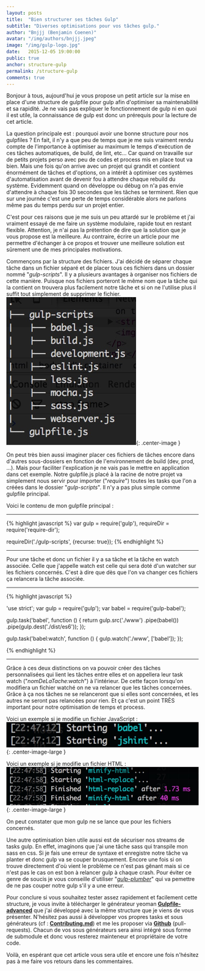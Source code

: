 ```yaml
---
layout: posts
title:  "Bien structurer ses tâches Gulp"
subtitle: "Diverses optimisations pour vos tâches gulp."
author: "Bnjjj (Benjamin Coenen)"
avatar: "/img/authors/bnjjj.jpeg"
image: "/img/gulp-logo.jpg"
date:   2015-12-05 19:00:00
public: true
anchor: structure-gulp
permalink: /structure-gulp
comments: true
---
```


Bonjour à tous, aujourd'hui je vous propose un petit article sur la mise en place d'une structure de gulpfile pour gulp afin d'optimiser sa maintenabilité et sa rapidité. Je ne vais pas expliquer le fonctionnement de gulp ni en quoi il est utile, la connaissance de gulp est donc un prérequis pour la lecture de cet article.

La question principale est : pourquoi avoir une bonne structure pour nos gulpfiles ? En fait, il n'y a que peu de temps que je me suis vraiment rendu compte de l'importance à optimiser au maximum le temps d'exécution de ces tâches automatiques, de build, de lint, etc... Car quand on travaille sur de petits projets perso avec peu de codes et process mis en place tout va bien. Mais une fois qu'on arrive avec un projet qui grandit et contient énormément de tâches et d'options, on a intérêt à optimiser ces systèmes d'automatisation avant de devenir fou à attendre chaque rebuild du système. Evidemment quand on développe ou débug on n'a pas envie d'attendre à chaque fois 30 secondes que les tâches se terminent. Rien que sur une journée c'est une perte de temps considérable alors ne parlons même pas du temps perdu sur un projet entier.

C'est pour ces raisons que je me suis un peu attardé sur le problème et j'ai vraiment essayé de me faire un système modulaire, rapide tout en restant flexible. Attention, je n'ai pas la prétention de dire que la solution que je vous propose est la meilleure. Au contraire, écrire un article pour me permettre d'échanger à ce propos et trouver une meilleure solution est sûrement une de mes principales motivations. 

Commençons par la structure des fichiers. J'ai décidé de séparer chaque tâche dans un fichier séparé et de placer tous ces fichiers dans un dossier nommé "_gulp-scripts_". Il y a plusieurs avantages à organiser nos fichiers de cette manière. Puisque nos fichiers porteront le même nom que la tâche qui la contient on trouvera plus facilement notre tâche et si on ne l'utilise plus il suffit tout simplement de supprimer le fichier.
![tree](/img/tree-gulpfile.jpg){: .center-image }

On peut très bien aussi imaginer placer ces fichiers de tâches encore dans d'autres sous-dossiers en fonction de l'environnement de build (dev, prod, ...). Mais pour faciliter l'explication je ne vais pas le mettre en application dans cet exemple. Notre gulpfile.js placé à la racine de notre projet va simplement nous servir pour importer ("_require_") toutes les tasks que l'on a créées dans le dossier "_gulp-scripts_". Il n'y a pas plus simple comme gulpfile principal.

Voici le contenu de mon gulpfile principal : 

---

{% highlight javascript %}
var gulp = require('gulp'),
  requireDir = require('require-dir');

requireDir('./gulp-scripts', {recurse: true});
{% endhighlight %}

---

Pour une tâche et donc un fichier il y a sa tâche et la tâche en watch associée. Celle que j'appelle watch est celle qui sera doté d'un watcher sur les fichiers concernés. C'est à dire que dès que l'on va changer ces fichiers ça relancera la tâche associée.

---

{% highlight javascript %}

'use strict';
var gulp = require('gulp');
var babel = require('gulp-babel');
 
gulp.task('babel', function () {
  return gulp.src('./www')
    .pipe(babel())
    .pipe(gulp.dest('./dist/es6'));
});

gulp.task('babel:watch', function () {
  gulp.watch('./www', ['babel']);
});

{% endhighlight %}

---

Grâce à ces deux distinctions on va pouvoir créer des tâches personnalisées qui lient les tâches entre elles et on appellera leur task watch ("_nomDeLaTache:watch_") à l'intérieur. De cette façon lorsqu'on modifiera un fichier watché on ne va relancer que les tâches concernées. Grâce à ça nos tâches ne se relanceront que si elles sont concernées, et les autres ne seront pas relancées pour rien. Et ça c'est un point TRÈS important pour notre optimisation de temps et process.

Voici un exemple si je modifie un fichier JavaScript : ![wath-js](/img/jswatch.jpg){: .center-image-large }

Voici un exemple si je modifie un fichier HTML : ![wath-js](/img/watchhtml.jpg){: .center-image-large }

On peut constater que mon gulp ne se lance que pour les fichiers concernés.

Une autre optimisation bien utile aussi est de sécuriser nos streams de tasks gulp. En effet, imaginons que j'ai une tâche sass qui transpile mon sass en css. Si je fais une erreur de syntaxe et enregistre notre tâche va planter et donc gulp va se couper brusquement. Encore une fois si on trouve directement d'où vient le problème ce n'est pas gênant mais si ce n'est pas le cas on est bon à relancer gulp à chaque crash. Pour éviter ce genre de soucis je vous conseille d'utiliser "_[gulp-plumber](https://www.npmjs.com/package/gulp-plumber)_" qui va pemettre de ne pas couper notre gulp s'il y a une erreur.

Pour conclure si vous souhaitez tester assez rapidement et facilement cette structure, je vous invite à télécharger le générateur yeoman __[Gulpfile-advanced](https://www.npmjs.com/package/generator-gulpfile-advanced)__ que j'ai développé avec la même structure que je viens de vous présenter. N'hésitez pas aussi à développer vos propres tasks et sous générateurs (cf : __[Contributing.md](https://github.com/bnjjj/generator-gulpfile-advanced#contributing)__) et me les proposer via __[Github](https://github.com/bnjjj/generator-gulpfile-advanced)__ (pull-requests). Chacun de vos sous générateurs sera ainsi intégré sous forme de submodule et donc vous resterez mainteneur et propriétaire de votre code.

Voilà, en espérant que cet article vous sera utile et encore une fois n'hésitez pas à me faire vos retours dans les commentaires.
